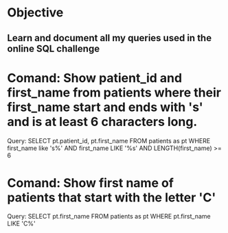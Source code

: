 # Objective
Learn and document all my queries used in the online SQL challenge
---

# Comand: Show patient_id and first_name from patients where their first_name start and ends with 's' and is at least 6 characters long.
Query: 
SELECT pt.patient_id, pt.first_name
FROM patients as pt
WHERE first_name like 's%' 
AND first_name LIKE '%s'
AND LENGTH(first_name) >= 6

# Comand: Show first name of patients that start with the letter 'C'
Query: SELECT  pt.first_name
FROM patients as pt
WHERE pt.first_name LIKE 'C%'
